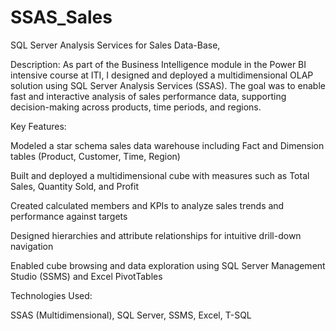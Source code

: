 # SSAS_Sales
SQL Server Analysis Services for Sales Data-Base, 

Description:
As part of the Business Intelligence module in the Power BI intensive course at ITI, I designed and deployed a multidimensional OLAP solution using SQL Server Analysis Services (SSAS). The goal was to enable fast and interactive analysis of sales performance data, supporting decision-making across products, time periods, and regions.

Key Features:

Modeled a star schema sales data warehouse including Fact and Dimension tables (Product, Customer, Time, Region)

Built and deployed a multidimensional cube with measures such as Total Sales, Quantity Sold, and Profit

Created calculated members and KPIs to analyze sales trends and performance against targets

Designed hierarchies and attribute relationships for intuitive drill-down navigation

Enabled cube browsing and data exploration using SQL Server Management Studio (SSMS) and Excel PivotTables

Technologies Used:

SSAS (Multidimensional), SQL Server, SSMS, Excel, T-SQL
